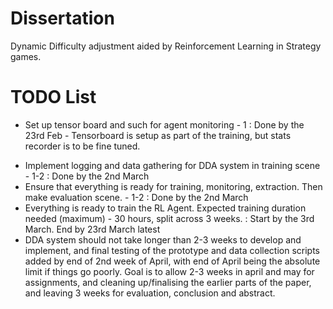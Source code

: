 # Dissertation

Dynamic Difficulty adjustment aided by Reinforcement Learning in Strategy games.

# TODO List

<!-- - Set up .yaml config file for Agent - 0.5 : Done by the 23rd Feb - Transfered everything on main pc to ubuntu to solve python issues -->
<!-- - Set up rewards and punishments for score - 0.5-1 : Done by the 23rd Feb -->
- Set up tensor board and such for agent monitoring - 1 : Done by the 23rd Feb - Tensorboard is setup as part of the training, but stats recorder is to be fine tuned.
<!-- - Decide on what RL agent/SM agent data during training would be best for the DDA system - 2-4 : Done by the 2nd March - Likely will be player score, inventory, and the total number of score stored in inventory, and only from the RL Agent. this will be used to set a comparison for the decision tree to realise which RL Agent the player is performing most similarly to --> 
- Implement logging and data gathering for DDA system in training scene - 1-2 : Done by the 2nd March
- Ensure that everything is ready for training, monitoring, extraction. Then make evaluation scene. - 1-2 : Done by the 2nd March
- Everything is ready to train the RL Agent. Expected training duration needed (maximum) - 30 hours, split across 3 weeks. : Start by the 3rd March. End by 23rd March latest
- DDA system should not take longer than 2-3 weeks to develop and implement, and final testing of the prototype and data collection scripts added by end of 2nd week of April, with end of April being the absolute limit if things go poorly. Goal is to allow 2-3 weeks in april and may for assignments, and cleaning up/finalising the earlier parts of the paper, and leaving 3 weeks for evaluation, conclusion and abstract.